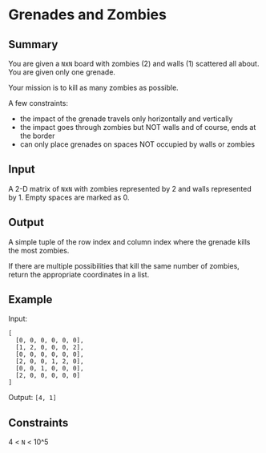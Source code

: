 # Grenades and Zombies

## Summary

You are given a `N`x`N` board with zombies (2) and walls (1) scattered all about. You are given only one grenade.

Your mission is to kill as many zombies as possible.

A few constraints:

- the impact of the grenade travels only horizontally and vertically
- the impact goes through zombies but NOT walls and of course, ends at the border
- can only place grenades on spaces NOT occupied by walls or zombies

## Input

A 2-D matrix of `N`x`N` with zombies represented by 2 and walls represented by 1. Empty spaces are marked as 0.

## Output

A simple tuple of the row index and column index where the grenade kills the most zombies.

If there are multiple possibilities that kill the same number of zombies, return the appropriate coordinates in a list.

## Example

Input: 

```
[
  [0, 0, 0, 0, 0, 0],
  [1, 2, 0, 0, 0, 2],
  [0, 0, 0, 0, 0, 0],
  [2, 0, 0, 1, 2, 0],
  [0, 0, 1, 0, 0, 0],
  [2, 0, 0, 0, 0, 0]
]
```

Output: `[4, 1]`

## Constraints 
 
4 < `N` < 10^5
